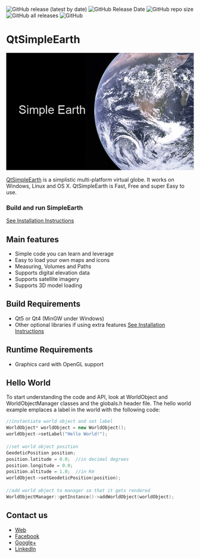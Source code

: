 ![GitHub release (latest by date)](https://img.shields.io/github/v/release/Geo-Linux-Calculations/qtearth)
![GitHub Release Date](https://img.shields.io/github/release-date/Geo-Linux-Calculations/qtearth)
![GitHub repo size](https://img.shields.io/github/repo-size/Geo-Linux-Calculations/qtearth)
![GitHub all releases](https://img.shields.io/github/downloads/Geo-Linux-Calculations/qtearth/total)
![GitHub](https://img.shields.io/github/license/Geo-Linux-Calculations/qtearth)

# QtSimpleEarth

![about](images/splash.jpg)

[QtSimpleEarth][1] is a simplistic multi-platform virtual globe. It works on Windows, Linux and OS X. QtSimpleEarth is Fast, Free and super Easy to use.

### Build and run SimpleEarth ###

[See Installation Instructions][2]

Main features
-------------
   * Simple code you can learn and leverage
   * Easy to load your own maps and icons
   * Measuring, Volumes and Paths
   * Supports digital elevation data
   * Supports satellite imagery
   * Supports 3D model loading

Build Requirements
------------------

* Qt5 or Qt4 (MinGW under Windows)
* Other optional libraries if using extra features [See Installation Instructions][2]

Runtime Requirements
--------------------
  * Graphics card with OpenGL support

Hello World
-----------

To start understanding the code and API, look at WorldObject and WorldObjectManager classes and the globals.h header file. The hello world example emplaces a label in the world with the following code:
```cpp
//instantiate world object and set label
WorldObject* worldObject = new WorldObject();
worldObject->setLabel("Hello World!");

//set world object position
GeodeticPosition position;
position.latitude = 0.0;  //in decimal degrees
position.longitude = 0.0;
position.altitude = 1.0;  //in Km
worldObject->setGeodeticPosition(position);

//add world object to manager so that it gets rendered
WorldObjectManager::getInstance()->addWorldObject(worldObject);
```

Contact us
----------

   * [Web][1]
   * [Facebook][3]
   * [Google+][4]
   * [LinkedIn][5]

[1]: http://www.huesoftllc.com
[2]: http://www.huesoftllc.com/instructions.html
[3]: https://www.facebook.com/huesoftllc
[4]: https://plus.google.com/113335173892471555886/about/p/pub
[5]: https://www.linkedin.com/company/huesoft-llc?trk=top_nav_home
